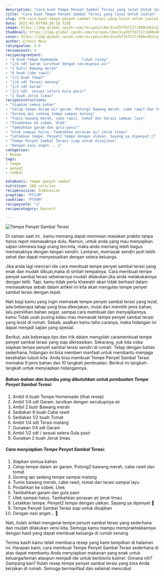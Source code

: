 ```yaml
---
description: "Cara buat Tempe Penyet Sambal Terasi yang lezat Untuk Jualan"
title: "Cara buat Tempe Penyet Sambal Terasi yang lezat Untuk Jualan"
slug: 479-cara-buat-tempe-penyet-sambal-terasi-yang-lezat-untuk-jualan
date: 2021-01-07T09:30:18.710Z
image: https://img-global.cpcdn.com/recipes/c8ec3ca35ffb7217/680x482cq70/tempe-penyet-sambal-terasi-foto-resep-utama.jpg
thumbnail: https://img-global.cpcdn.com/recipes/c8ec3ca35ffb7217/680x482cq70/tempe-penyet-sambal-terasi-foto-resep-utama.jpg
cover: https://img-global.cpcdn.com/recipes/c8ec3ca35ffb7217/680x482cq70/tempe-penyet-sambal-terasi-foto-resep-utama.jpg
author: Ernest Moss
ratingvalue: 4.9
reviewcount: 4
recipeingredient:
- "4 buah Tempe Homemade           lihat resep"
- "1/4 sdt Garam larutkan dengan secukupnya air"
- "2 butir Bawang merah"
- "6 buah Cabe rawit"
- "1/2 buah Tomat"
- "1/4 sdt Terasi matang"
- "1/4 sdt Garam"
- "1/2 sdt  sesuai selera Gula pasir"
- "2 buah Jeruk limau"
recipeinstructions:
- "Siapkan semua bahan"
- "Celup tempe dalam air garam. Potong2 bawang merah, cabe rawit dan tomat"
- "Goreng api sedang tempe sampai matang"
- "Tumis bawang merah, cabe rawit, tomat dan terasi sampai layu"
- "Pindahkan ke cobek. Ulek"
- "Tambahkan garam dan gula pasir"
- "Ulek sampai halus. Tambahkan perasan air jeruk limau"
- "Letakkan tempe. Penyet2 tempe dengan ulekan. Sayang ya dipenyet 🙈"
- "Tempe Penyet Sambal Terasi siap untuk disajikan"
- "Dengan nasi anget... 🤤"
categories:
- Resep
tags:
- tempe
- penyet
- sambal

katakunci: tempe penyet sambal 
nutrition: 268 calories
recipecuisine: Indonesian
preptime: "PT23M"
cooktime: "PT49M"
recipeyield: "1"
recipecategory: Dessert

---
```



![Tempe Penyet Sambal Terasi](https://img-global.cpcdn.com/recipes/c8ec3ca35ffb7217/680x482cq70/tempe-penyet-sambal-terasi-foto-resep-utama.jpg)

Di zaman  saat ini , kamu memang dapat memesan masakan praktis tanpa harus repot memasaknya dulu. Namun, untuk anda yang mau menyajikan sajian istimewa bagi orang tercinta, maka anda memang lebih bagus memasaknya dengan tangan sendiri. Lantaran, memasak sendiri jauh lebih sehat dan dapat menyesuaikan dengan selera keluarga.

Jika anda lagi mencari ide cara membuat tempe penyet sambal terasi yang enak dan mudah dibuat,maka di sinilah tempatnya. Cara membuat tempe penyet sambal terasi  sebenarnya mudah dilakukan jika anda melakukannya dengan teliti. Tapi, kamu tidak perlu khawatir akan tidak berhasil dalam memasaknya 
sebab dalam artikel ini kita akan mengulas tempe penyet sambal terasi dengan tepat.  



Nah bagi kamu yang ingin memasak tempe penyet sambal terasi yang lezat, ada beberapa tahap yang bisa dikerjakan, mulai dari memilih jenis bahan, lalu pemilihan bahan segar, sampai cara membuat dan menyajikannya. kamu Tidak usah pusing kalau mau memasak tempe penyet sambal terasi yang lezat di rumah. Sebab, asalkan kamu  tahu caranya, maka hidangan ini dapat menjadi sajian yang spesial.

Berikut, ada beberapa tips dan trik dalam mengolah caramembuat tempe penyet sambal terasi yang siap dikreasikan. Sekarang, yuk kita coba siapkan tempe penyet sambal terasi sendiri di rumah. Tetap dengan bahan sederhana, hidangan ini bisa memberi manfaat untuk membantu menjaga kesehatan tubuh kita. Anda bisa membuat Tempe Penyet Sambal Terasi memakai 9 jenis bahan dan 10 langkah pembuatan. Berikut ini langkah-langkah untuk menyiapkan hidangannya.

<!--inarticleads1-->

##### Bahan-bahan dan bumbu yang dibutuhkan untuk pembuatan Tempe Penyet Sambal Terasi:

1. Ambil 4 buah Tempe Homemade           (lihat resep)
1. Ambil 1/4 sdt Garam, larutkan dengan secukupnya air
1. Ambil 2 butir Bawang merah
1. Sediakan 6 buah Cabe rawit
1. Sediakan 1/2 buah Tomat
1. Ambil 1/4 sdt Terasi matang
1. Gunakan 1/4 sdt Garam
1. Ambil 1/2 sdt / sesuai selera Gula pasir
1. Gunakan 2 buah Jeruk limau




<!--inarticleads2-->

##### Cara menyiapkan Tempe Penyet Sambal Terasi:

1. Siapkan semua bahan
1. Celup tempe dalam air garam. Potong2 bawang merah, cabe rawit dan tomat
1. Goreng api sedang tempe sampai matang
1. Tumis bawang merah, cabe rawit, tomat dan terasi sampai layu
1. Pindahkan ke cobek. Ulek
1. Tambahkan garam dan gula pasir
1. Ulek sampai halus. Tambahkan perasan air jeruk limau
1. Letakkan tempe. Penyet2 tempe dengan ulekan. Sayang ya dipenyet 🙈
1. Tempe Penyet Sambal Terasi siap untuk disajikan
1. Dengan nasi anget... 🤤




Nah, itulah artikel mengenai  tempe penyet sambal terasi  yang sederhana dan mudah dilakukan versi kita. Semoga kamu mampu mempraktekkannya dengan hasil yang dapat membuat keluarga di rumah senang. 

Terima kasih kamu telah membaca resep yang kami tampilkan di halaman ini. Harapan kami, cara membuat  Tempe Penyet Sambal Terasi sederhana di atas dapat membantu Anda menyiapkan makanan yang enak untuk keluarga/teman ataupun menjadi ide untuk berbisnis kuliner. Gimana nih? Gampang kan? Itulah resep tempe penyet sambal terasi yang bisa Anda kerjakan di rumah. Semoga bermanfaat dan selamat mencoba!


